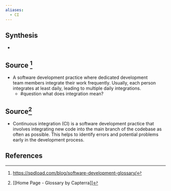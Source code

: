 ```yaml
---
aliases:
  - CI
---
```

## Synthesis
- 
## Source [^1]
- A software development practice where dedicated development team members integrate their work frequently. Usually, each person integrates at least daily, leading to multiple daily integrations.
	- #question what does integration mean?

## Source[^2]
- Continuous integration (CI) is a software development practice that involves integrating new code into the main branch of the codebase as often as possible. This helps to identify errors and potential problems early in the development process.
## References

[^1]: https://spdload.com/blog/software-development-glossary/
[^2]: [[Home Page - Glossary by Capterra]]